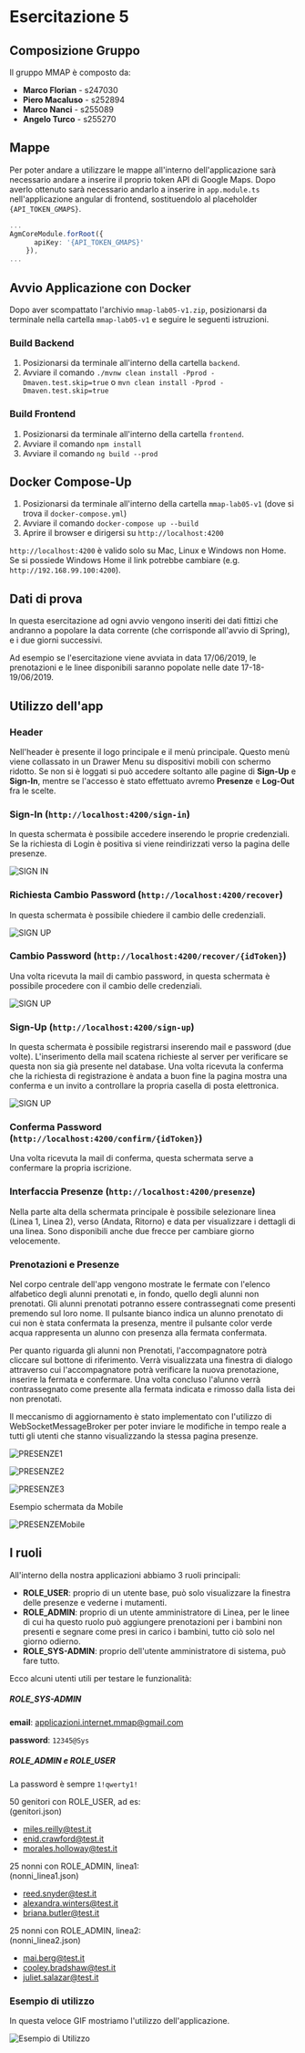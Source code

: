 # Esercitazione 5

## Composizione Gruppo

Il gruppo MMAP è composto da:
- **Marco Florian** - s247030
- **Piero Macaluso** - s252894
- **Marco Nanci** - s255089
- **Angelo Turco** - s255270

## Mappe
Per poter andare a utilizzare le mappe all'interno dell'applicazione sarà necessario andare a inserire il proprio token API di Google Maps. Dopo averlo ottenuto sarà necessario andarlo a inserire in `app.module.ts` nell'applicazione angular di frontend, sostituendolo al placeholder `{API_TOKEN_GMAPS}`.

```ts
...
AgmCoreModule.forRoot({
      apiKey: '{API_TOKEN_GMAPS}'
    }),
...
```

## Avvio Applicazione con Docker
Dopo aver scompattato l'archivio `mmap-lab05-v1.zip`, posizionarsi da terminale nella cartella `mmap-lab05-v1` e seguire le seguenti istruzioni.
### Build Backend

1. Posizionarsi da terminale all'interno della cartella `backend`.
2. Avviare il comando `./mvnw clean install -Pprod -Dmaven.test.skip=true` o `mvn clean install -Pprod -Dmaven.test.skip=true`

### Build Frontend

1. Posizionarsi da terminale all'interno della cartella `frontend`.
2. Avviare il comando `npm install`
3. Avviare il comando `ng build --prod`

## Docker Compose-Up
1. Posizionarsi da terminale all'interno della cartella `mmap-lab05-v1` (dove si trova il `docker-compose.yml`)
2. Avviare il comando `docker-compose up --build`
3. Aprire il browser e dirigersi su `http://localhost:4200`

`http://localhost:4200` è valido solo su Mac, Linux e Windows non Home. Se si possiede Windows Home il link potrebbe cambiare (e.g. `http://192.168.99.100:4200`).

## Dati di prova

In questa esercitazione ad ogni avvio vengono inseriti dei dati fittizi che andranno a popolare la data corrente (che corrisponde all'avvio di Spring), 
e i due giorni successivi.

Ad esempio se l'esercitazione viene avviata in data 17/06/2019, le prenotazioni e le linee disponibili saranno popolate nelle date 17-18-19/06/2019.

## Utilizzo dell'app

### Header
Nell'header è presente il logo principale e il menù principale. Questo menù viene collassato in un Drawer Menu su dispositivi mobili con schermo ridotto.
Se non si è loggati si può accedere soltanto alle pagine di **Sign-Up** e  **Sign-In**, mentre se l'accesso è stato effettuato avremo **Presenze** e **Log-Out**
fra le scelte.

### Sign-In (`http://localhost:4200/sign-in`)
In questa schermata è possibile accedere inserendo le proprie credenziali. Se la richiesta di Login è positiva si viene reindirizzati verso la pagina delle presenze.

![SIGN IN](screenshot/00_signin.png)

### Richiesta Cambio Password (`http://localhost:4200/recover`)
In questa schermata è possibile chiedere il cambio delle credenziali.

![SIGN UP](screenshot/03_recover.png)


### Cambio Password (`http://localhost:4200/recover/{idToken}`)
Una volta ricevuta la mail di cambio password, in questa schermata è possibile procedere con il cambio delle credenziali.

![SIGN UP](screenshot/04_change.png)


### Sign-Up (`http://localhost:4200/sign-up`)
In questa schermata è possibile registrarsi inserendo mail e password (due volte). L'inserimento della mail scatena richieste al server per verificare se questa
non sia già presente nel database. Una volta ricevuta la conferma che la richiesta di registrazione è andata a buon fine la pagina mostra una conferma e un invito
a controllare la propria casella di posta elettronica.

![SIGN UP](screenshot/01_signup.png)

### Conferma Password (`http://localhost:4200/confirm/{idToken}`)
Una volta ricevuta la mail di conferma, questa schermata serve a confermare la propria iscrizione.

### Interfaccia Presenze (`http://localhost:4200/presenze`)

Nella parte alta della schermata principale è possibile selezionare linea (Linea 1, Linea 2), verso (Andata, Ritorno) e data per visualizzare i dettagli di una linea.
Sono disponibili anche due frecce per cambiare giorno velocemente.

### Prenotazioni e Presenze
Nel corpo centrale dell'app vengono mostrate le fermate con l'elenco alfabetico degli alunni prenotati e, in fondo, quello degli alunni non prenotati. 
Gli alunni prenotati potranno essere contrassegnati come presenti premendo sul loro nome. Il pulsante bianco indica un alunno prenotato di cui non è stata confermata la presenza, mentre il pulsante color verde acqua rappresenta un alunno con presenza alla fermata confermata.

Per quanto riguarda gli alunni non Prenotati, l'accompagnatore potrà cliccare sul bottone di riferimento. Verrà visualizzata una finestra di dialogo attraverso cui
l'accompagnatore potrà verificare la nuova prenotazione, inserire la fermata e confermare. Una volta concluso l'alunno verrà contrassegnato come presente alla fermata
indicata e rimosso dalla lista dei non prenotati.

Il meccanismo di aggiornamento è stato implementato con l'utilizzo di WebSocketMessageBroker per poter inviare le modifiche in tempo reale a tutti gli utenti che stanno visualizzando la stessa pagina presenze.

![PRESENZE1](screenshot/02_00_presenze.png)

![PRESENZE2](screenshot/02_01_presenze.png)

![PRESENZE3](screenshot/02_02_presenze.png)

Esempio schermata da Mobile

![PRESENZEMobile](screenshot/03_00_presenze_mobile.png)

## I ruoli

All'interno della nostra applicazioni abbiamo 3 ruoli principali:

- **ROLE_USER**: proprio di un utente base, può solo visualizzare la finestra delle presenze e vederne i mutamenti.
- **ROLE_ADMIN**: proprio di un utente amministratore di Linea, per le linee di cui ha questo ruolo può aggiungere prenotazioni per i bambini non presenti e segnare come presi in carico i bambini, tutto ciò solo nel giorno odierno.
- **ROLE_SYS-ADMIN**: proprio dell'utente amministratore di sistema, può fare tutto.

Ecco alcuni utenti utili per testare le funzionalità:

##### ROLE_SYS-ADMIN
**email**: applicazioni.internet.mmap@gmail.com

**password**: `12345@Sys`

##### ROLE_ADMIN e ROLE_USER
La password è sempre  `1!qwerty1!`

50 genitori con ROLE_USER, ad es:  
(genitori.json)
- miles.reilly@test.it
- enid.crawford@test.it
- morales.holloway@test.it
  
25 nonni con ROLE_ADMIN, linea1:  
(nonni_linea1.json)  
- reed.snyder@test.it
- alexandra.winters@test.it
- briana.butler@test.it

25 nonni con ROLE_ADMIN, linea2:  
(nonni_linea2.json)  
- mai.berg@test.it
- cooley.bradshaw@test.it
- juliet.salazar@test.it

### Esempio di utilizzo
In questa veloce GIF mostriamo l'utilizzo dell'applicazione.

![Esempio di Utilizzo](screenshot/02_03_presenze.gif)
